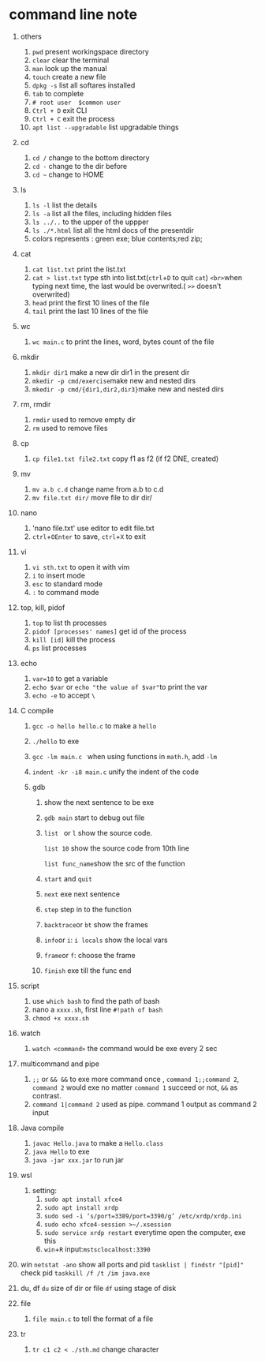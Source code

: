 # command line note

1. others

   1. `pwd` present workingspace directory
   2. `clear` clear the terminal
   3. `man` look up the manual
   4. `touch` create a new file
   5. `dpkg -s` list all softares installed
   6. `tab` to complete
   7. `# root user  $common user`
   8. `Ctrl + D`  exit CLI
   9. `Ctrl + C` exit the process
   10. `apt list --upgradable` list upgradable things
2. cd

   1. `cd /` change to the bottom directory
   2. `cd -` change to the dir before
   3. `cd ~` change to HOME
3. ls

   1. `ls -l` list the details
   2. `ls -a` list all the files, including hidden files
   3. `ls ../..` to the upper of the uppper
   4. `ls ./*.html` list all the html docs of the presentdir
   5. colors represents : green exe; blue contents;red zip;
4. cat

   1. `cat list.txt` print the list.txt
   2. `cat > list.txt` type sth into list.txt(`ctrl`+`D` to quit `cat`)
      `<br>`when typing next time, the last would be overwrited.( `>>` doesn't overwrited)
   3. `head` print the first 10 lines of the file
   4. `tail` print the last 10 lines of the file
5. wc

   1. `wc main.c` to print the lines, word, bytes count of the file
6. mkdir

   1. `mkdir dir1` make a new dir dir1 in the present dir
   2. `mkedir -p cmd/exercise`make new and nested dirs
   3. `mkedir -p cmd/{dir1,dir2,dir3}`make new and nested dirs
7. rm, rmdir

   1. `rmdir` used to remove empty dir
   2. `rm` used to remove files
8. cp

   1. `cp file1.txt file2.txt` copy f1 as f2 (if f2 DNE, created)
9. mv

   1. `mv a.b c.d` change name from a.b to c.d
   2. `mv file.txt dir/` move file to dir dir/
10. nano

    1. 'nano file.txt' use editor to edit file.txt
    2. `ctrl`+`OEnter` to save, `ctrl`+`X` to exit
11. vi

    1. `vi sth.txt` to open it with vim
    2. `i` to insert mode
    3. `esc` to standard mode
    4. `:` to command mode
12. top, kill, pidof

    1. `top` to list th processes
    2. `pidof [processes' names]` get id of the process
    3. `kill [id]` kill the process
    4. `ps` list processes
13. echo

    1. `var=10` to get a variable
    2. `echo $var` or `echo "the value of $var"`to print the var
    3. `echo -e` to accept `\`
14. C compile

    1. `gcc -o hello hello.c` to make a `hello`
    2. `./hello` to exe
    3. `gcc -lm main.c ` when using  functions in `math.h`, add `-lm`
    4. `indent -kr -i8 main.c` unify the indent of the code
    5. gdb

       1. show the next sentence to be exe
       2. `gdb main` start to debug out file
       3. `list ` or `l` show the source code.

          `list 10` show the source code from 10th line

          `list func_name`show the src of the function
       4. `start` and `quit`
       5. `next` exe next sentence
       6. `step` step in to the function
       7. `backtrace`or `bt` show the frames
       8. `info`or `i`: `i locals` show the local vars
       9. `frame`or `f`: choose the frame
       10. `finish` exe till the func end
15. script

    1. use `which bash` to find the path of bash
    2. nano a `xxxx.sh`, first line `#!path of bash`
    3. `chmod +x xxxx.sh`
16. watch

    1. `watch <command>` the command would be exe every 2 sec
17. multicommand and pipe

    1. `;;` or `&& &&` to exe more command once , `command 1;;command 2`, `command 2` would exe no matter `command 1` succeed or not, `&&` as contrast.
    2. `command 1|command 2` used as pipe. command 1 output as command 2 input
18. Java compile

    1. `javac Hello.java` to make a `Hello.class`
    2. `java Hello` to exe
    3. `java -jar xxx.jar` to run jar
19. wsl

    1. setting:
       1. `sudo apt install xfce4`
       2. `sudo apt install xrdp`
       3. `sudo sed -i ‘s/port=3389/port=3390/g’ /etc/xrdp/xrdp.ini`
       4. `sudo echo xfce4-session >~/.xsession`
       5. `sudo service xrdp restart` everytime open the computer, exe this
       6. `win`+`R` input:`mstsclocalhost:3390`
20. win
    `netstat -ano` show all ports and pid
    `tasklist | findstr "[pid]"` check pid
    `taskkill /f /t /im java.exe`
21. du, df
    `du` size of dir or file
    `df` using stage of disk
22. file

    1. `file main.c` to tell the format of a file

23. tr

    1. `tr c1 c2 < ./sth.md` change character 
